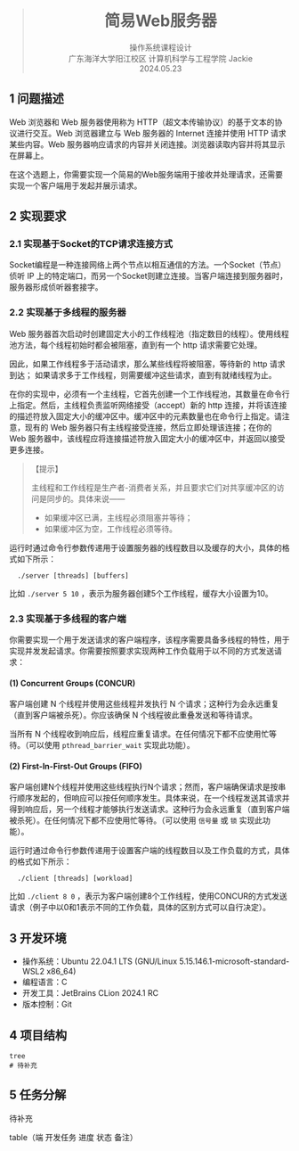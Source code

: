 > <center><h1>简易Web服务器</h1></center>
> <center>操作系统课程设计</center>
> <center>广东海洋大学阳江校区  计算机科学与工程学院  Jackie</center>
> <center>2024.05.23</center>

## 1 问题描述

Web 浏览器和 Web 服务器使用称为 HTTP（超文本传输协议）的基于文本的协议进行交互。Web 浏览器建立与 Web 服务器的 Internet 连接并使用 HTTP 请求某些内容。Web 服务器响应请求的内容并关闭连接。浏览器读取内容并将其显示在屏幕上。

在这个选题上，你需要实现一个简易的Web服务端用于接收并处理请求，还需要实现一个客户端用于发起并展示请求。

## 2 实现要求

### 2.1 实现基于Socket的TCP请求连接方式

Socket编程是一种连接网络上两个节点以相互通信的方法。一个Socket（节点）侦听 IP 上的特定端口，而另一个Socket则建立连接。当客户端连接到服务器时，服务器形成侦听器套接字。

### 2.2 实现基于多线程的服务器

Web 服务器首次启动时创建固定大小的工作线程池（指定数目的线程）。使用线程池方法，每个线程初始时都会被阻塞，直到有一个 http 请求需要它处理。

因此，如果工作线程多于活动请求，那么某些线程将被阻塞，等待新的 http 请求到达； 如果请求多于工作线程，则需要缓冲这些请求，直到有就绪线程为止。

在你的实现中，必须有一个主线程，它首先创建一个工作线程池，其数量在命令行上指定。然后，主线程负责监听网络接受（accept）新的 http 连接，并将该连接的描述符放入固定大小的缓冲区中。缓冲区中的元素数量也在命令行上指定。请注意，现有的 Web 服务器只有主线程接受连接，然后立即处理该连接；在你的 Web 服务器中，该线程应将连接描述符放入固定大小的缓冲区中，并返回以接受更多连接。
      
>【提示】
> 
> 主线程和工作线程是生产者-消费者关系，并且要求它们对共享缓冲区的访问是同步的。具体来说——
> - 如果缓冲区已满，主线程必须阻塞并等待；
> - 如果缓冲区为空，工作线程必须等待。 

运行时通过命令行参数传递用于设置服务器的线程数目以及缓存的大小，具体的格式如下所示：
      
```shell
  ./server [threads] [buffers]
```
      
比如 `./server 5 10` ，表示为服务器创建5个工作线程，缓存大小设置为10。

### 2.3 实现基于多线程的客户端

你需要实现一个用于发送请求的客户端程序，该程序需要具备多线程的特性，用于实现并发发起请求。你需要按照要求实现两种工作负载用于以不同的方式发送请求：

#### (1) Concurrent Groups (CONCUR)

客户端创建 N 个线程并使用这些线程并发执行 N 个请求；这种行为会永远重复（直到客户端被杀死）。你应该确保 N 个线程彼此重叠发送和等待请求。

当所有 N 个线程收到响应后，线程应重复请求。在任何情况下都不应使用忙等待。（可以使用 `pthread_barrier_wait` 实现此功能）。

#### (2) First-In-First-Out Groups (FIFO)

客户端创建N个线程并使用这些线程执行N个请求；然而，客户端确保请求是按串行顺序发起的，但响应可以按任何顺序发生。具体来说，在一个线程发送其请求并得到响应后，另一个线程才能够执行发送请求。这种行为会永远重复（直到客户端被杀死）。在任何情况下都不应使用忙等待。（可以使用 `信号量` 或 `锁` 实现此功能）。

运行时通过命令行参数传递用于设置客户端的线程数目以及工作负载的方式，具体的格式如下所示：

```shell
  ./client [threads] [workload]
```
比如 `./client 8 0` ，表示为客户端创建8个工作线程，使用CONCUR的方式发送请求（例子中以0和1表示不同的工作负载，具体的区别方式可以自行决定）。

## 3 开发环境
- 操作系统：Ubuntu 22.04.1 LTS (GNU/Linux 5.15.146.1-microsoft-standard-WSL2 x86_64)
- 编程语言：C
- 开发工具：JetBrains CLion 2024.1 RC
- 版本控制：Git

## 4 项目结构

```shell
tree 
# 待补充
```

## 5 任务分解

待补充

table（端 开发任务  进度  状态  备注）